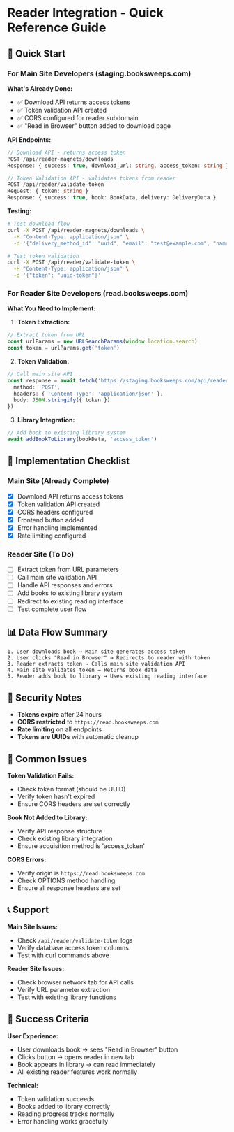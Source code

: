 # Reader Integration - Quick Reference Guide

## 🚀 Quick Start

### For Main Site Developers (staging.booksweeps.com)

**What's Already Done:**
- ✅ Download API returns access tokens
- ✅ Token validation API created
- ✅ CORS configured for reader subdomain
- ✅ "Read in Browser" button added to download page

**API Endpoints:**
```typescript
// Download API - returns access token
POST /api/reader-magnets/downloads
Response: { success: true, download_url: string, access_token: string }

// Token Validation API - validates tokens from reader
POST /api/reader/validate-token
Request: { token: string }
Response: { success: true, book: BookData, delivery: DeliveryData }
```

**Testing:**
```bash
# Test download flow
curl -X POST /api/reader-magnets/downloads \
  -H "Content-Type: application/json" \
  -d '{"delivery_method_id": "uuid", "email": "test@example.com", "name": "Test User"}'

# Test token validation
curl -X POST /api/reader/validate-token \
  -H "Content-Type: application/json" \
  -d '{"token": "uuid-token"}'
```

### For Reader Site Developers (read.booksweeps.com)

**What You Need to Implement:**

1. **Token Extraction:**
```typescript
// Extract token from URL
const urlParams = new URLSearchParams(window.location.search)
const token = urlParams.get('token')
```

2. **Token Validation:**
```typescript
// Call main site API
const response = await fetch('https://staging.booksweeps.com/api/reader/validate-token', {
  method: 'POST',
  headers: { 'Content-Type': 'application/json' },
  body: JSON.stringify({ token })
})
```

3. **Library Integration:**
```typescript
// Add book to existing library system
await addBookToLibrary(bookData, 'access_token')
```

## 🔧 Implementation Checklist

### Main Site (Already Complete)
- [x] Download API returns access tokens
- [x] Token validation API created
- [x] CORS headers configured
- [x] Frontend button added
- [x] Error handling implemented
- [x] Rate limiting configured

### Reader Site (To Do)
- [ ] Extract token from URL parameters
- [ ] Call main site validation API
- [ ] Handle API responses and errors
- [ ] Add books to existing library system
- [ ] Redirect to existing reading interface
- [ ] Test complete user flow

## 📊 Data Flow Summary

```
1. User downloads book → Main site generates access token
2. User clicks "Read in Browser" → Redirects to reader with token
3. Reader extracts token → Calls main site validation API
4. Main site validates token → Returns book data
5. Reader adds book to library → Uses existing reading interface
```

## 🔐 Security Notes

- **Tokens expire** after 24 hours
- **CORS restricted** to `https://read.booksweeps.com`
- **Rate limiting** on all endpoints
- **Tokens are UUIDs** with automatic cleanup

## 🐛 Common Issues

**Token Validation Fails:**
- Check token format (should be UUID)
- Verify token hasn't expired
- Ensure CORS headers are set correctly

**Book Not Added to Library:**
- Verify API response structure
- Check existing library integration
- Ensure acquisition method is 'access_token'

**CORS Errors:**
- Verify origin is `https://read.booksweeps.com`
- Check OPTIONS method handling
- Ensure all response headers are set

## 📞 Support

**Main Site Issues:**
- Check `/api/reader/validate-token` logs
- Verify database access token columns
- Test with curl commands above

**Reader Site Issues:**
- Check browser network tab for API calls
- Verify URL parameter extraction
- Test with existing library functions

## 🎯 Success Criteria

**User Experience:**
- User downloads book → sees "Read in Browser" button
- Clicks button → opens reader in new tab
- Book appears in library → can read immediately
- All existing reader features work normally

**Technical:**
- Token validation succeeds
- Books added to library correctly
- Reading progress tracks normally
- Error handling works gracefully
